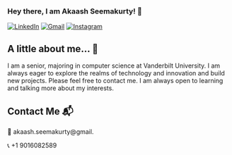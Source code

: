 ### Hey there, I am Akaash Seemakurty! 👋

[![LinkedIn](https://img.shields.io/badge/Connect-blue?style=for-the-badge&logo=linkedin&logoColor=white)](https://www.linkedin.com/in/akaash-seemakurty/)
[![Gmail](https://img.shields.io/badge/Gmail%20-red?style=for-the-badge&logo=gmail&logoColor=white)](mailto:akaash.seemakurty@gmail.com)
[![Instagram](https://img.shields.io/badge/Instagram%20-%23E4405F.svg?&style=for-the-badge&logo=instagram&logoColor=white)](https://www.instagram.com/akaashseemakurty)

## A little about me... :open_book:
I am a senior, majoring in computer science at Vanderbilt University. I am always eager to explore the realms of technology and innovation and build new projects. Please feel free to contact me. I am always open to learning and talking more about my interests.

## Contact Me :mailbox_with_mail:
:email: akaash.seemakurty@gmail.

:telephone_receiver: +1 9016082589
<!--
**akaashkasi/akaashkasi** is a ✨ _special_ ✨ repository because its `README.md` (this file) appears on your GitHub profile.

Here are some ideas to get you started:

- 🔭 I’m currently working on ...
- 🌱 I’m currently learning ...
- 👯 I’m looking to collaborate on ...
- 🤔 I’m looking for help with ...
- 💬 Ask me about ...
- 📫 How to reach me: ...
- 😄 Pronouns: ...
- ⚡ Fun fact: ...
-->
